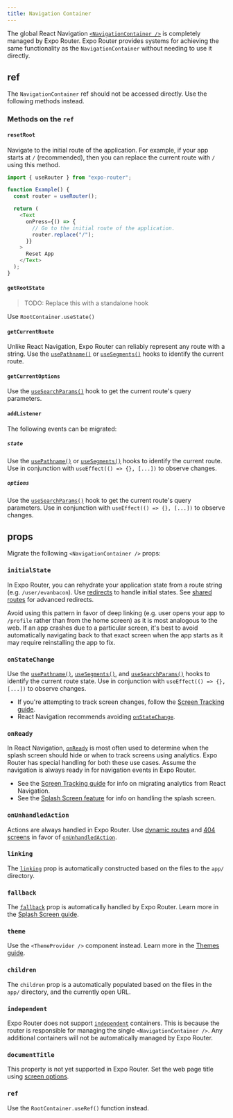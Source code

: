 ```yaml
---
title: Navigation Container
---
```


The global React Navigation [`<NavigationContainer />`](https://reactnavigation.org/docs/navigation-container/) is completely managed by Expo Router. Expo Router provides systems for achieving the same functionality as the `NavigationContainer` without needing to use it directly.

## ref

The `NavigationContainer` ref should not be accessed directly. Use the following methods instead.

### Methods on the `ref`

#### `resetRoot​`

Navigate to the initial route of the application. For example, if your app starts at `/` (recommended), then you can replace the current route with `/` using this method.

```js
import { useRouter } from "expo-router";

function Example() {
  const router = useRouter();

  return (
    <Text
      onPress={() => {
        // Go to the initial route of the application.
        router.replace("/");
      }}
    >
      Reset App
    </Text>
  );
}
```

#### `getRootState`

> TODO: Replace this with a standalone hook

Use `RootContainer.useState()`

#### `getCurrentRoute`

Unlike React Navigation, Expo Router can reliably represent any route with a string. Use the [`usePathname()`](/docs/features/linking#usepathname) or [`useSegments()`](/docs/features/linking#usesegments) hooks to identify the current route.

#### `getCurrentOptions`

Use the [`useSearchParams()`](/docs/features/linking#useSearchParams) hook to get the current route's query parameters.

#### `addListener`

The following events can be migrated:

##### `state`

Use the [`usePathname()`](/docs/features/linking#usepathname) or [`useSegments()`](/docs/features/linking#usesegments) hooks to identify the current route. Use in conjunction with `useEffect(() => {}, [...])` to observe changes.

##### `options`

Use the [`useSearchParams()`](/docs/features/linking#useSearchParams) hook to get the current route's query parameters. Use in conjunction with `useEffect(() => {}, [...])` to observe changes.

## props

Migrate the following `<NavigationContainer />` props:

### `initialState`

In Expo Router, you can rehydrate your application state from a route string (e.g. `/user/evanbacon`). Use [redirects](/docs/features/linking#redirect) to handle initial states. See [shared routes](/docs/features/shared-routes) for advanced redirects.

Avoid using this pattern in favor of deep linking (e.g. user opens your app to `/profile` rather than from the home screen) as it is most analogous to the web. If an app crashes due to a particular screen, it's best to avoid automatically navigating back to that exact screen when the app starts as it may require reinstalling the app to fix.

### `onStateChange`

Use the [`usePathname()`](/docs/features/linking#usepathname), [`useSegments()`](/docs/features/linking#usesegments), and [`useSearchParams()`](/docs/features/linking#useSearchParams) hooks to identify the current route state. Use in conjunction with `useEffect(() => {}, [...])` to observe changes.

- If you're attempting to track screen changes, follow the [Screen Tracking guide](/docs/guides/screen-tracking).
- React Navigation recommends avoiding [`onStateChange`](https://reactnavigation.org/docs/navigation-container/#onstatechange).

<!-- - If you need to see when the root navigation state changes (discouraged as the state format can change between versions), use the `RootContainer.useState()` hook instead.
- If you want to get the navigation state as a callback, then get the `navigation` object with `useNavigation` and invoke `navigation.addListener("state", ({ data: { state } }) => { })`. -->

### `onReady`

In React Navigation, [`onReady`](https://reactnavigation.org/docs/navigation-container/#onready) is most often used to determine when the splash screen should hide or when to track screens using analytics. Expo Router has special handling for both these use cases. Assume the navigation is always ready in for navigation events in Expo Router.

- See the [Screen Tracking guide](/docs/guides/screen-tracking) for info on migrating analytics from React Navigation.
- See the [Splash Screen feature](/docs/features/splash.md) for info on handling the splash screen.

### `onUnhandledAction`

Actions are always handled in Expo Router. Use [dynamic routes](/docs/features/dynamic-routes) and [404 screens](/docs/features/unmatched) in favor of [`onUnhandledAction`](https://reactnavigation.org/docs/navigation-container/#onunhandledaction).

### `linking`

The [`linking`](https://reactnavigation.org/docs/navigation-container/#linking) prop is automatically constructed based on the files to the `app/` directory.

### `fallback`

The [`fallback`](https://reactnavigation.org/docs/navigation-container/#fallback) prop is automatically handled by Expo Router. Learn more in the [Splash Screen guide](/docs/features/splash.md).

### `theme`

Use the `<ThemeProvider />` component instead. Learn more in the [Themes guide](/docs/guides/themes).

### `children`

The `children` prop is a automatically populated based on the files in the `app/` directory, and the currently open URL.

### `independent`

Expo Router does not support [`independent`](https://reactnavigation.org/docs/navigation-container/#independent) containers. This is because the router is responsible for managing the single `<NavigationContainer />`. Any additional containers will not be automatically managed by Expo Router.

### `documentTitle`

<!-- TODO: Replace this with an auto ssg / Expo Head component -->

This property is not yet supported in Expo Router. Set the web page title using [screen options](/docs/docs/features/options.md).

### `ref`

<!-- TODO: Replace this with something like `useNavigation('...')` -->

Use the `RootContainer.useRef()` function instead.
